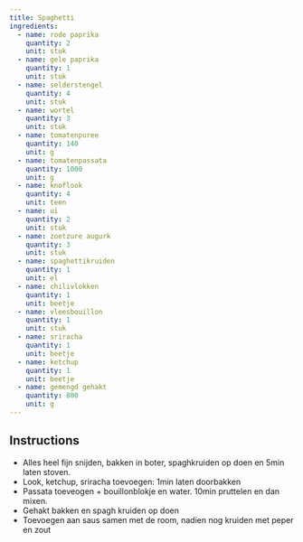 ```yaml
---
title: Spaghetti
ingredients:
  - name: rode paprika
    quantity: 2
    unit: stuk
  - name: gele paprika
    quantity: 1
    unit: stuk
  - name: selderstengel
    quantity: 4
    unit: stuk
  - name: wortel
    quantity: 3
    unit: stuk
  - name: tomatenpuree
    quantity: 140
    unit: g
  - name: tomatenpassata
    quantity: 1000
    unit: g
  - name: knoflook
    quantity: 4
    unit: teen
  - name: ui
    quantity: 2
    unit: stuk
  - name: zoetzure augurk
    quantity: 3
    unit: stuk
  - name: spaghettikruiden
    quantity: 1
    unit: el
  - name: chilivlokken
    quantity: 1
    unit: beetje
  - name: vleesbouillon
    quantity: 1
    unit: stuk
  - name: sriracha
    quantity: 1
    unit: beetje
  - name: ketchup
    quantity: 1
    unit: beetje
  - name: gemengd gehakt
    quantity: 800
    unit: g
---
```


<Recipe />

## Instructions
  - Alles heel fijn snijden, bakken in boter, spaghkruiden op doen en 5min laten stoven. 
  - Look, ketchup, sriracha toevoegen: 1min laten doorbakken
  - Passata toeveogen + bouillonblokje en water. 10min pruttelen en dan mixen.
  - Gehakt bakken en spagh kruiden op doen
  - Toevoegen aan saus samen met de room, nadien nog kruiden met peper en zout

